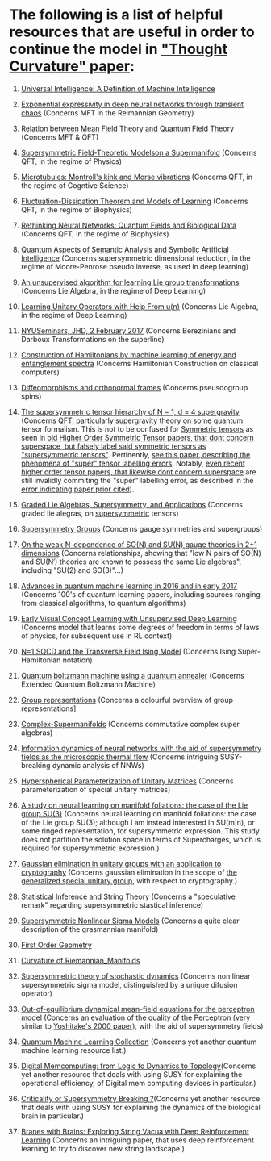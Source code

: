 The following is a list of helpful resources that are useful in order to continue the model in ["Thought Curvature" paper](https://www.researchgate.net/publication/316586028_Thought_Curvature_An_underivative_hypothesis):
=======

1. [Universal Intelligence: A Definition of Machine Intelligence](https://arxiv.org/abs/0712.3329)

2. [Exponential expressivity in deep neural networks through transient chaos](https://arxiv.org/pdf/1606.05340v2.pdf) (Concerns MFT in the Reimannian Geometry)

3. [Relation between Mean Field Theory and Quantum Field Theory](https://physics.stackexchange.com/questions/300473/relation-between-mean-field-theory-and-renormalization-method) (Concerns MFT & QFT)

4. [Supersymmetric Field-Theoretic Modelson a Supermanifold](https://arxiv.org/pdf/hep-th/0212038.pdf) (Concerns QFT, in the regime of Physics)

5. [Microtubules: Montroll's kink and Morse vibrations](https://arxiv.org/abs/cond-mat/9606109) (Concerns QFT, in the regime of Cogntive Science)

6. [Fluctuation-Dissipation Theorem and Models of Learning](https://pdfs.semanticscholar.org/d839/6486c3206fb8dce0ccd19a43e01ce8abd866.pdf) (Concerns QFT, in the regime of Biophysics)

7. [Rethinking Neural Networks: Quantum Fields and Biological Data](https://books.google.com.jm/books?id=L7NQAwAAQBAJ&pg=PA173&lpg=PA173&dq=neural+network+quantum+field+treatments&source=bl&ots=FoXErEu35R&sig=7YKMR_TmscbMT-FQhEiZlwAZXq4&hl=en&sa=X&ved=0ahUKEwjRz-2mt5XWAhWHMyYKHcwGBZwQ6AEIPDAD#v=onepage&q&f=false) (Concerns QFT, in the regime of Biophysics)

8. [Quantum Aspects of Semantic Analysis and Symbolic Artificial Intelligence](https://arxiv.org/abs/quant-ph/0309022) (Concerns supersymmetric dimensional reduction, in the regime of Moore-Penrose pseudo inverse, as used in deep learning)

9. [An unsupervised algorithm for learning Lie group transformations](https://arxiv.org/pdf/1001.1027v4.pdf) (Concerns Lie Algebra, in the regime of Deep Learning)

10. [Learning Unitary Operators with Help From u(n)](https://arxiv.org/pdf/1607.04903.pdf) (Concerns Lie Algebra, in the regime of Deep Learning)

11. [NYUSeminars, JHD, 2 February 2017](http://people.bath.ac.uk/masjhd/Meetings/NYUSeminars.pdf) (Concerns Berezinians and Darboux Transformations on the superline)

12. [Construction of Hamiltonians by machine learning of energy and entanglement spectra](https://arxiv.org/pdf/1705.05372.pdf) (Concerns Hamiltonian Construction on classical computers)

13. [Diffeomorphisms and orthonormal frames](https://arxiv.org/pdf/hep-th/0406213.pdf) (Concerns pseusdogroup spins)

14. [The supersymmetric tensor hierarchy of N = 1, d = 4 supergravity](https://arxiv.org/pdf/0903.0509.pdf) (Concerns QFT, particularly supergravity theory on some quantum tensor formalism. This is not to be confused for [Symmetric tensors](https://en.wikipedia.org/wiki/Symmetric_tensor) as seen in [old Higher Order Symmetric Tensor papers, that dont concern superspace, but falsely label said symmetric tensors as "supersymmetric tensors"](https://arxiv.org/pdf/1201.3424). Pertinently, [see this paper, describing the phenomena of "super" tensor labelling errors](https://arxiv.org/pdf/0802.1681). Notably, [even recent higher order tensor papers, that likewise dont concern superspace](https://arxiv.org/pdf/1410.4536.pdf) are still invalidly commiting the "super" labelling error, as described in the [error indicating paper prior cited](https://arxiv.org/pdf/0802.1681)).

15. [Graded Lie Algebras, Supersymmetry, and Applications](https://abatanasov.github.io/Files/Supersymmetry.pdf) (Concerns graded lie alegras, on [supersymmetric](https://en.wikipedia.org/wiki/Supersymmetry) tensors) 

16. [Supersymmetry Groups](http://uw.physics.wisc.edu/~himpsel/449group.pdf) (Concerns gauge symmetries and supergroups)

17. [On the weak N-dependence of SO(N) and SU(N) gauge theories in 2+1 dimensions](https://arxiv.org/pdf/1504.08126.pdf) (Concerns relationships, showing that "low N pairs of SO(N) and SU(N′) theories are known to possess the same Lie algebras", including "SU(2) and SO(3)"...)

18. [Advances in quantum machine learning in 2016 and in early 2017](http://peterwittek.com/qml-2016-17.html) (Concerns 100's of quantum learning papers, including sources ranging from classical algorithms, to quantum algorithms)

19. [Early Visual Concept Learning with Unsupervised Deep Learning](https://arxiv.org/abs/1606.05579) (Concerns model that learns some degrees of freedom in terms of laws of physics, for subsequent use in RL context)

20. [N=1 SQCD and the Transverse Field Ising Model](https://arxiv.org/abs/1104.1425) (Concerns Ising Super-Hamiltonian notation)

21. [Quantum boltzmann machine using a quantum annealer](https://www.perimeterinstitute.ca/videos/quantum-boltzmann-machine-using-quantum-annealer) (Concerns Extended Quantum Boltzmann Machine)

22. [Group representations](http://www.physics.indiana.edu/~dermisek/QFT_08/qft-II-19-2p.pdf) (Concerns a colourful overview of group representations]

23. [Complex-Supermanifolds](https://ncatlab.org/nlab/show/complex+supermanifold) (Concerns commutative complex super algebras)


24. [Information dynamics of neural networks with the aid of supersymmetry fields as the microscopic thermal flow](http://iopscience.iop.org/article/10.1088/0305-4470/33/47/306/meta) (Concerns intriguing SUSY-breaking dynamic analysis of NNWs)

25. [Hyperspherical Parameterization of Unitary Matrices](https://arxiv.org/pdf/1303.5904.pdf) (Concerns parameterization of special unitary matrices)

26. [A study on neural learning on manifold foliations: the case of the Lie group SU(3)](https://www.ncbi.nlm.nih.gov/pubmed/18085982) (Concerns neural learning on manifold foliations: the case of the Lie group SU(3); although I am instead interested in SU(m|n), or some ringed representation, for supersymmetric expression. This study does not partition the solution space in terms of Supercharges, which is required for supersymmetric expression.)

27. [Gaussian elimination in unitary groups with an application to cryptography](https://arxiv.org/pdf/1409.6136.pdf) (Concerns gaussian elimination in the scope of [the generalized special unitary group](https://en.wikipedia.org/wiki/Special_unitary_group#Generalized_special_unitary_group), with respect to cryptography.)


28. [Statistical Inference and String Theory](https://arxiv.org/pdf/1305.3621.pdf) (Concerns a "speculative remark" regarding supersymmetric stastical inference)


29. [Supersymmetric Nonlinear Sigma Models](https://arxiv.org/pdf/hep-th/0006025.pdf) (Concerns a quite clear description of the grasmannian manifold)

30. [First Order Geometry](https://press.princeton.edu/sites/default/files/inline-files/Absil_Chap3.pdf) 

31. [Curvature of Riemannian_Manifolds](https://en.wikipedia.org/wiki/Curvature_of_Riemannian_manifolds) 

32. [Supersymmetric theory of stochastic dynamics](https://en.wikipedia.org/wiki/Supersymmetric_theory_of_stochastic_dynamics) (Concerns non linear supersymmetric sigma model, distinguished by a unique difusion operator)

33. [Out-of-equilibrium dynamical mean-field equations for the perceptron model](https://arxiv.org/abs/1710.04894) (Concerns an evaluation of the quality of the Perceptron (very similar to [Yoshitake's 2000 paper](http://iopscience.iop.org/article/10.1088/0305-4470/33/47/306/meta)), with the aid of supersymmetry fields)

34. [Quantum Machine Learning Collection](https://github.com/krishnakumarsekar/awesome-quantum-machine-learning) (Concerns yet another quantum machine learning resource list.)

35. [Digital Memcomputing: from Logic to Dynamics to Topology](https://arxiv.org/abs/1903.08732)(Concerns yet another resource that deals with using SUSY for explaining the operational efficiency, of Digital mem computing devices in particular.)

36. [Criticality or Supersymmetry Breaking ?](https://arxiv.org/abs/1609.00001)(Concerns yet another resource that deals with using SUSY for explaining the dynamics of the biological brain in particular.)

37. [Branes with Brains: Exploring String Vacua with Deep Reinforcement Learning](https://arxiv.org/pdf/1903.11616.pdf) (Concerns an intriguing paper, that uses deep reinforcement learning to try to discover new string landscape.)
